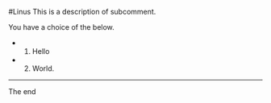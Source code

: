#Linus
This is a description of subcomment.

You have a choice of the below.
 * 1. Hello
 * 2. World.

-----------------------------------------
The end
